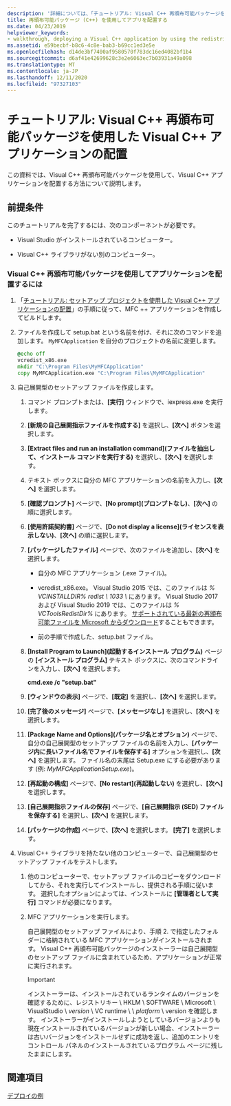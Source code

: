 ```yaml
---
description: '詳細については、「チュートリアル: Visual C++ 再頒布可能パッケージを使用した Visual C++ アプリケーションの配置」を参照してください。'
title: 再頒布可能パッケージ (C++) を使用してアプリを配置する
ms.date: 04/23/2019
helpviewer_keywords:
- walkthrough, deploying a Visual C++ application by using the redistributable package
ms.assetid: e59becbf-b8c6-4c8e-bab3-b69cc1ed3e5e
ms.openlocfilehash: d14de3bf7400af9580570f783dc16ed4082bf1b4
ms.sourcegitcommit: d6af41e42699628c3e2e6063ec7b03931a49a098
ms.translationtype: MT
ms.contentlocale: ja-JP
ms.lasthandoff: 12/11/2020
ms.locfileid: "97327103"
---
```

# <a name="walkthrough-deploying-a-visual-c-application-by-using-the-visual-c-redistributable-package"></a>チュートリアル: Visual C++ 再頒布可能パッケージを使用した Visual C++ アプリケーションの配置

この資料では、Visual C++ 再頒布可能パッケージを使用して、Visual C++ アプリケーションを配置する方法について説明します。

## <a name="prerequisites"></a>前提条件

このチュートリアルを完了するには、次のコンポーネントが必要です。

- Visual Studio がインストールされているコンピューター。

- Visual C++ ライブラリがない別のコンピューター。

### <a name="to-use-the-visual-c-redistributable-package-to-deploy-an-application"></a>Visual C++ 再頒布可能パッケージを使用してアプリケーションを配置するには

1. 「[チュートリアル: セットアップ プロジェクトを使用した Visual C++ アプリケーションの配置](walkthrough-deploying-a-visual-cpp-application-by-using-a-setup-project.md)」の手順に従って、MFC ++ アプリケーションを作成してビルドします。

1. ファイルを作成して setup.bat という名前を付け、それに次のコマンドを追加します。 `MyMFCApplication` を自分のプロジェクトの名前に変更します。

    ```cmd
    @echo off
    vcredist_x86.exe
    mkdir "C:\Program Files\MyMFCApplication"
    copy MyMFCApplication.exe "C:\Program Files\MyMFCApplication"
    ```

1. 自己展開型のセットアップ ファイルを作成します。

   1. コマンド プロンプトまたは、**[実行]** ウィンドウで、iexpress.exe を実行します。

   1. **[新規の自己展開指示ファイルを作成する]** を選択し、**[次へ]** ボタンを選択します。

   1. **[Extract files and run an installation command]\(ファイルを抽出して、インストール コマンドを実行する)** を選択し、**[次へ]** を選択します。

   1. テキスト ボックスに自分の MFC アプリケーションの名前を入力し、**[次へ]** を選択します。

   1. **[確認プロンプト]** ページで、**[No prompt]\(プロンプトなし\)**、**[次へ]** の順に選択します。

   1. **[使用許諾契約書]** ページで、**[Do not display a license]\(ライセンスを表示しない\)**、**[次へ]** の順に選択します。

   1. **[パッケージしたファイル]** ページで、次のファイルを追加し、**[次へ]** を選択します。

      - 自分の MFC アプリケーション (.exe ファイル)。

      - vcredist_x86.exe。 Visual Studio 2015 では、このファイルは *% VCINSTALLDIR% redist \\ 1033 \\* にあります。 Visual Studio 2017 および Visual Studio 2019 では、このファイルは *% VCToolsRedistDir%* にあります。 [サポートされている最新の再頒布可能ファイルを Microsoft からダウンロード](https://support.microsoft.com/help/2977003/the-latest-supported-visual-c-downloads)することもできます。

      - 前の手順で作成した、setup.bat ファイル。

   1. **[Install Program to Launch]\(起動するインストール プログラム\)** ページの **[インストール プログラム]** テキスト ボックスに、次のコマンドラインを入力し、**[次へ]** を選択します。

      **cmd.exe /c "setup.bat"**

   1. **[ウィンドウの表示]** ページで、**[既定]** を選択し、**[次へ]** を選択します。

   1. **[完了後のメッセージ]** ページで、**[メッセージなし]** を選択し、**[次へ]** を選択します。

   1. **[Package Name and Options]\(パッケージ名とオプション\)** ページで、自分の自己展開型のセットアップ ファイルの名前を入力し、**[パッケージ内に長いファイル名でファイルを保存する]** オプションを選択し、**[次へ]** を選択します。 ファイル名の末尾は Setup.exe にする必要があります (例: *MyMFCApplicationSetup.exe*)。

   1. **[再起動の構成]** ページで、**[No restart]\(再起動しない\)** を選択し、**[次へ]** を選択します。

   1. **[自己展開指示ファイルの保存]** ページで、**[自己展開指示 (SED) ファイルを保存する]** を選択し、**[次へ]** を選択します。

   1. **[パッケージの作成]** ページで、**[次へ]** を選択します。 **[完了]** を選択します。

1. Visual C++ ライブラリを持たない他のコンピューターで、自己展開型のセットアップ ファイルをテストします。

   1. 他のコンピューターで、セットアップ ファイルのコピーをダウンロードしてから、それを実行してインストールし、提供される手順に従います。 選択したオプションによっては、インストールに **[管理者として実行]** コマンドが必要になります。

   1. MFC アプリケーションを実行します。

      自己展開型のセットアップ ファイルにより、手順 2. で指定したフォルダーに格納されている MFC アプリケーションがインストールされます。 Visual C++ 再頒布可能パッケージのインストーラーは自己展開型のセットアップ ファイルに含まれているため、アプリケーションが正常に実行されます。

      > [!IMPORTANT]
      > インストーラーは、インストールされているランタイムのバージョンを確認するために、レジストリキー \\ HKLM \\ SOFTWARE \\ Microsoft \\ VisualStudio \\ _version_ \\ VC runtime \\ \\ _platform_ \\ version を確認します。 インストーラーがインストールしようとしているバージョンよりも現在インストールされているバージョンが新しい場合、インストーラーは古いバージョンをインストールせずに成功を返し、追加のエントリをコントロール パネルのインストールされているプログラム ページに残したままにします。

## <a name="see-also"></a>関連項目

[デプロイの例](deployment-examples.md)<br/>
